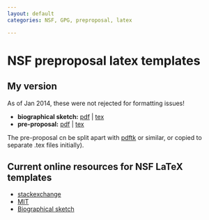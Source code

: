 ```yaml
---
layout: default
categories: NSF, GPG, preproposal, latex

---
```


NSF preproposal latex templates
================================

## My version 

As of Jan 2014, these were not rejected for formatting issues!

 - **biographical sketch:** [pdf]() | [tex]()
 - **pre-proposal:** [pdf]() | [tex]() 

The pre-proposal cn be split apart with [pdftk](https://en.wikipedia.org/wiki/Pdftk) or similar, or copied to separate .tex files initially).

## Current online resources for NSF LaTeX templates

 - [stackexchange](https://tex.stackexchange.com/questions/12507/templates-for-nsf-grant-applications)
 - [MIT](http://math.mit.edu/services/grants.html)
 - [Biographical sketch](http://phaseportrait.blogspot.com/2013/02/latex-template-for-nsf-style.html)

